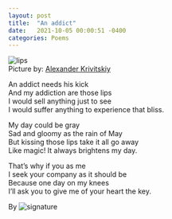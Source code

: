```yaml
---
layout: post
title:  "An addict"
date:   2021-10-05 00:00:51 -0400
categories: Poems
---
```

![lips](https://images.pexels.com/photos/1249278/pexels-photo-1249278.jpeg?auto=compress&cs=tinysrgb&dpr=2&h=650&w=940)<br>
Picture by: [Alexander Krivitskiy](https://www.pexels.com/@krivitskiy)

An addict needs his kick <br>
And my addiction are those lips <br>
I would sell anything just to see <br>
I would suffer anything to experience that bliss. <br>

My day could be gray <br>
Sad and gloomy as the rain of May <br>
But kissing those lips take it all go away <br>
Like magic! It always brightens my day. <br>

That’s why if you as me <br>
I seek your company as it should be <br>
Because one day on my knees <br>
I’ll ask you to give me of your heart the key. <br>

By ![signature](https://robertalberto.com/ttdlmr.png)
